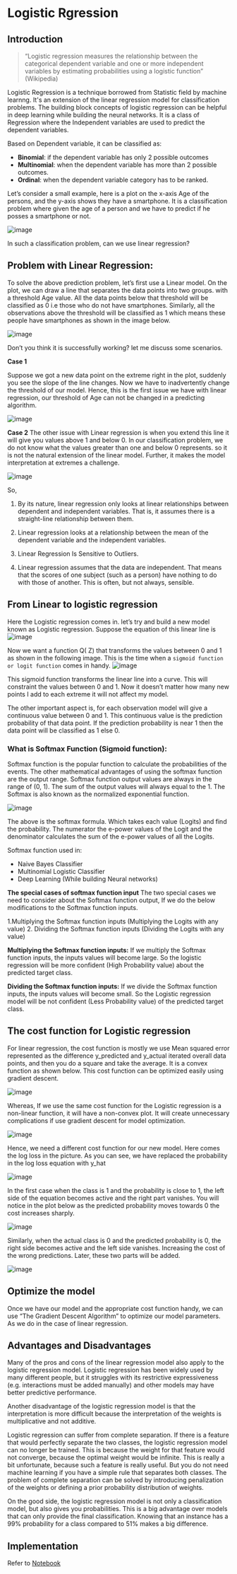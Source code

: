 # Logistic Rgression

## Introduction

> “Logistic regression measures the relationship between the categorical dependent variable and one or more independent variables by estimating probabilities using a logistic function” (Wikipedia)


Logistic Regression is a technique borrowed from Statistic field by machine learnng.
It's an extension of the linear regression model for classification problems.
The building block concepts of logistic regression can be helpful in deep learning while building the neural networks.
It is a class of Regression where the Independent variables are used to predict the dependent variables.

Based on Dependent variable, it can be classified as:
- **Binomial**: if the dependent variable has only 2 possible outcomes
- **Multinomial**: when the dependent variable has more than 2 possible outcomes.
- **Ordinal**: when the dependent variable category has to be ranked.

Let’s consider a small example, here is a plot on the x-axis Age of the persons, and the y-axis shows they have a smartphone. It is a classification problem where given the age of a person and we have to predict if he posses a smartphone or not.

![image](https://user-images.githubusercontent.com/22586467/122337818-7a41b700-cf5c-11eb-864a-58370b742c0e.png)

In such a classification problem,  can we use linear regression?

## Problem with Linear Regression:

To solve the above prediction problem, let’s first use a Linear model. On the plot, we can draw a line that separates the data points into two groups. with a threshold Age value. All the data points below that threshold will be classified as 0 i.e those who do not have smartphones. Similarly, all the observations above the threshold will be classified as 1 which means these people have smartphones as shown in the image below.

![image](https://user-images.githubusercontent.com/22586467/122337969-a78e6500-cf5c-11eb-816a-bbe3bd6092e0.png)

Don’t you think it is successfully working? let me discuss some scenarios.

**Case 1**

Suppose we got a new data point on the extreme right in the plot, suddenly you see the slope of the line changes. Now we have to inadvertently change the threshold of our model. Hence, this is the first issue we have with linear regression, our threshold of Age can not be changed in a predicting algorithm.

![image](https://user-images.githubusercontent.com/22586467/122338046-c42a9d00-cf5c-11eb-9b31-67b04e797fff.png)

**Case 2**
The other issue with Linear regression is when you extend this line it will give you values above 1 and below 0. In our classification problem, we do not know what the values greater than one and below 0 represents. so it is not the natural extension of the linear model. Further, it makes the model interpretation at extremes a challenge.

![image](https://user-images.githubusercontent.com/22586467/122338108-de647b00-cf5c-11eb-91cd-43e9eb8fb61d.png)


So,

1. By its nature, linear regression only looks at linear relationships between dependent and independent variables. That is, it assumes there is a straight-line relationship between them.

2. Linear regression looks at a relationship between the mean of the dependent variable and the independent variables. 

3. Linear Regression Is Sensitive to Outliers.

4. Linear regression assumes that the data are independent. That means that the scores of one subject (such as a person) have nothing to do with those of another. This is often, but not always, sensible. 

## From Linear to logistic regression

Here the Logistic regression comes in. let’s try and build a new model known as Logistic regression. Suppose the equation of this linear line is ![image](https://user-images.githubusercontent.com/22586467/122338720-b32e5b80-cf5d-11eb-9116-bb0b73a47283.png)

Now we want a function Q( Z) that transforms the values between 0 and 1 as shown in the following image. This is the time when a `sigmoid function or logit function` comes in handy.
![image](https://user-images.githubusercontent.com/22586467/122338771-c6d9c200-cf5d-11eb-9a2b-397c2ec8ff69.png)

This sigmoid function transforms the linear line into a curve. This will constraint the values between 0 and 1. Now it doesn’t matter how many new points I add to each extreme it will not affect my model.

The other important aspect is, for each observation model will give a continuous value between 0 and 1. This continuous value is the prediction probability of that data point. If the prediction probability is near 1 then the data point will be classified as 1 else 0.

### What is Softmax Function (Sigmoid function):

Softmax function is the popular function to calculate the probabilities of the events. The other mathematical advantages of using the softmax function are the output range.  Softmax function output values are always in the range of (0, 1). The sum of the output values will always equal to the 1. The Softmax is also known as the normalized exponential function.

![image](https://user-images.githubusercontent.com/22586467/122339199-6434f600-cf5e-11eb-8c05-0ccee58de3dd.png)

The above is the softmax formula. Which takes each value (Logits) and find the probability. The numerator the e-power values of the Logit and the denominator calculates the sum of the e-power values of all the Logits.

Softmax function used in:
- Naive Bayes Classifier
- Multinomial Logistic Classifier
- Deep Learning (While building Neural networks)


**The special cases of softmax function input**
The two special cases we need to consider about the Softmax function output, If we do the below modifications to the Softmax function inputs.

1.Multiplying the Softmax function inputs (Multiplying the Logits with any value)
2. Dividing the Softmax function inputs (Dividing the Logits with any value)

**Multiplying the Softmax function inputs:**
If we multiply the Softmax function inputs, the inputs values will become large. So the logistic regression will be more confident (High Probability value) about the predicted target class.

**Dividing the Softmax function inputs:**
If we divide the Softmax function inputs, the inputs values will become small. So the Logistic regression model will be not confident (Less Probability value) of the predicted target class.

## The cost function for Logistic regression

For linear regression, the cost function is mostly we use Mean squared error represented as the difference y_predicted and y_actual iterated overall data points, and then you do a square and take the average. It is a convex function as shown below. This cost function can be optimized easily using gradient descent.

![image](https://user-images.githubusercontent.com/22586467/122339382-a8c09180-cf5e-11eb-98e5-4423792b55de.png)

Whereas, If we use the same cost function for the Logistic regression is a non-linear function, it will have a non-convex plot. It will create unnecessary complications if use gradient descent for model optimization.

![image](https://user-images.githubusercontent.com/22586467/122339433-b83fda80-cf5e-11eb-805d-2f9810f1165b.png)

Hence, we need a different cost function for our new model. Here comes the log loss in the picture.  As you can see, we have replaced the probability in the log loss equation with y_hat

![image](https://user-images.githubusercontent.com/22586467/122339473-c3930600-cf5e-11eb-8032-1988a1247ad1.png)

In the first case when the class is 1 and the probability is close to 1, the left side of the equation becomes active and the right part vanishes. You will notice in the plot below as the predicted probability moves towards 0 the cost increases sharply.

![image](https://user-images.githubusercontent.com/22586467/122339808-24bad980-cf5f-11eb-9da6-8a0ee83d302a.png)

Similarly, when the actual class is 0 and the predicted probability is 0, the right side becomes active and the left side vanishes. Increasing the cost of the wrong predictions. Later, these two parts will be added.

![image](https://user-images.githubusercontent.com/22586467/122339935-47e58900-cf5f-11eb-923f-dc6589ca2d55.png)

## Optimize the model
Once we have our model and the appropriate cost function handy, we can use “The Gradient Descent Algorithm” to optimize our model parameters. As we do in the case of linear regression.

##  Advantages and Disadvantages
Many of the pros and cons of the linear regression model also apply to the logistic regression model. Logistic regression has been widely used by many different people, but it struggles with its restrictive expressiveness (e.g. interactions must be added manually) and other models may have better predictive performance.

Another disadvantage of the logistic regression model is that the interpretation is more difficult because the interpretation of the weights is multiplicative and not additive.

Logistic regression can suffer from complete separation. If there is a feature that would perfectly separate the two classes, the logistic regression model can no longer be trained. This is because the weight for that feature would not converge, because the optimal weight would be infinite. This is really a bit unfortunate, because such a feature is really useful. But you do not need machine learning if you have a simple rule that separates both classes. The problem of complete separation can be solved by introducing penalization of the weights or defining a prior probability distribution of weights.

On the good side, the logistic regression model is not only a classification model, but also gives you probabilities. This is a big advantage over models that can only provide the final classification. Knowing that an instance has a 99% probability for a class compared to 51% makes a big difference.

## Implementation

Refer to [Notebook](https://github.com/mittalsharad/ML_Algorithms/blob/main/Logistc%20Regression/Logistic%20Regression.ipynb)
